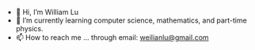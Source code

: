 - 👋 Hi, I’m William Lu
- 🌱 I’m currently learning computer science, mathematics, and part-time physics.
- 📫 How to reach me ... through email: weilianlu@gmail.com

<!---
WilliamLu1999/WilliamLu1999 is a ✨ special ✨ repository because its `README.md` (this file) appears on your GitHub profile.
You can click the Preview link to take a look at your changes.
--->
